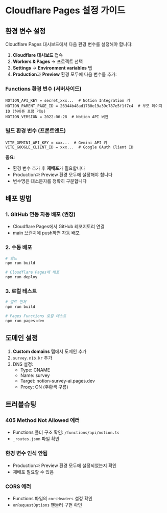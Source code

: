 # Cloudflare Pages 설정 가이드

## 환경 변수 설정

Cloudflare Pages 대시보드에서 다음 환경 변수를 설정해야 합니다:

1. **Cloudflare 대시보드** 접속
2. **Workers & Pages** → 프로젝트 선택
3. **Settings** → **Environment variables** 탭
4. **Production**과 **Preview** 환경 모두에 다음 변수들 추가:

### Functions 환경 변수 (서버사이드)
```
NOTION_API_KEY = secret_xxx...  # Notion Integration 키
NOTION_PARENT_PAGE_ID = 26344b48ad1780e19a39c787e5f1f7c4  # 부모 페이지 ID (하이픈 포함 가능)
NOTION_VERSION = 2022-06-28  # Notion API 버전
```

### 빌드 환경 변수 (프론트엔드)
```
VITE_GEMINI_API_KEY = xxx...  # Gemini API 키
VITE_GOOGLE_CLIENT_ID = xxx...  # Google OAuth Client ID
```

**중요**: 
- 환경 변수 추가 후 **재배포**가 필요합니다
- Production과 Preview 환경 모두에 설정해야 합니다
- 변수명은 대소문자를 정확히 구분합니다

## 배포 방법

### 1. GitHub 연동 자동 배포 (권장)
- Cloudflare Pages에서 GitHub 레포지토리 연결
- main 브랜치에 push하면 자동 배포

### 2. 수동 배포
```bash
# 빌드
npm run build

# Cloudflare Pages에 배포
npm run deploy
```

### 3. 로컬 테스트
```bash
# 빌드 먼저
npm run build

# Pages Functions 로컬 테스트
npm run pages:dev
```

## 도메인 설정

1. **Custom domains** 탭에서 도메인 추가
2. `survey.n1b.kr` 추가
3. DNS 설정:
   - Type: CNAME
   - Name: survey
   - Target: notion-survey-ai.pages.dev
   - Proxy: ON (주황색 구름)

## 트러블슈팅

### 405 Method Not Allowed 에러
- Functions 폴더 구조 확인: `/functions/api/notion.ts`
- `_routes.json` 파일 확인

### 환경 변수 인식 안됨
- Production과 Preview 환경 모두에 설정되었는지 확인
- 재배포 필요할 수 있음

### CORS 에러
- Functions 파일의 `corsHeaders` 설정 확인
- `onRequestOptions` 핸들러 구현 확인